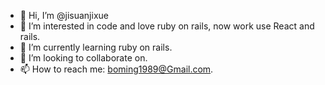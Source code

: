 - 👋 Hi, I’m @jisuanjixue
- 👀 I’m interested in code and love ruby on rails, now work use React and rails.
- 🌱 I’m currently learning ruby on rails.
- 💞️ I’m looking to collaborate on.
- 📫 How to reach me: boming1989@Gmail.com.

<!---
jisuanjixue/jisuanjixue is a ✨ special ✨ repository because its `README.md` (this file) appears on your GitHub profile.
You can click the Preview link to take a look at your changes.
--->

